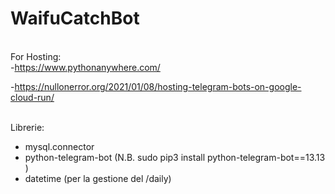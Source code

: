 # WaifuCatchBot


<br>For Hosting:</br>
-https://www.pythonanywhere.com/

-https://nullonerror.org/2021/01/08/hosting-telegram-bots-on-google-cloud-run/

<br>Librerie:</br>
- mysql.connector
- python-telegram-bot (N.B.  sudo pip3 install python-telegram-bot==13.13 )
- datetime (per la gestione del /daily)
